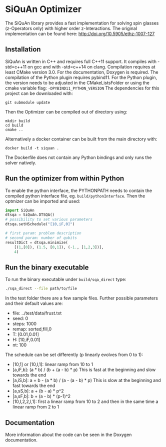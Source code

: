 # SiQuAn Optimizer
The SiQuAn library provides a fast implementation for solving spin glasses (z-Operators only) with higher order z-Interactions. The original implementation can be found here: http://doi.org/10.5905/ethz-1007-127

## Installation
SiQuAn is written in C++ and requires full C++11 support. It compiles with -std=c++11 on gcc and with -std=c++14 on clang. Compilation requires at least CMake version 3.0. For the documentation, Doxygen is required. The compilation of the Python plugin requires pybind11. For the Python plugin, the version needs to be adjusted in the CMakeListsFolder or using the cmake variable flag: `-DPYBIND11_PYTHON_VERSION`
The dependencies for this project can be downloaded with:
```
git submodule update
```
Then the Optimizer can be compiled out of directory using:
```
mkdir build
cd build
cmake ..
```

Alternatively a docker container can be built from the main directory with:
```
docker build -t siquan .
```
The Dockerfile does not contain any Python bindings and only runs the solver natively.

## Run the optimizer from within Python

To enable the python interface, the PYTHONPATH needs to contain the compiled python interface file, eg. `build/pythonInterface`.
Then the optmizer can be imported and used:
```python
import SiQuAn
dtsqa = SiQuAn.DTSQA()
# possibility to set various parameters
dtsqa.setHSchedule("[10,iF,0]")

# first param: problem description
# second param: number of qubits
resultDict = dtsqa.minimize(
    [(1,[0]), (1.5, [0,1]), (-1., [1,2,3])],
    4)
```

## Run the binary executable
To run the binary executable under `build/sqa_direct` type:
```bash
./sqa_direct --file path/to/file
```
In the test folder there are a few sample files. Further possible parameters and their default values are:
- file: ../test/data/frust.txt
- seed: 0
- steps: 1000
- remap: sorted,fill,0
- T: [0.01,0.01]
- H: [10,iF,0.01]
- nt: 100


The schedule can be set differently (p linearly evolves from 0 to 1):
- [10,1] or [10,l,1]: linear ramp from 10 to 1
- [a,iF,b]: (a * b) / (b + (a - b) * p) This is fast at the beginning and slow towards the end
- [a,iS,b]: a + b - (a * b) / (a - (a - b) * p) This is slow at the beginning and fast towards the end
- [a,sS,b]:  a + (b - a) * p^2
- [a,sF,b]: b + (a - b) * (p-1)^2
- [10,l,2,2,l,1]: first a linear ramp from 10 to 2 and then in the same time a linear ramp from 2 to 1


## Documentation
More information about the code can be seen in the Doxygen documentation.